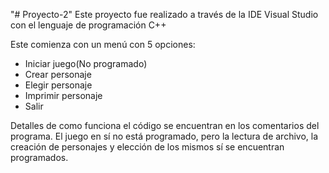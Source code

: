 "# Proyecto-2" 
Este proyecto fue realizado a través de la IDE Visual Studio con el lenguaje de programación C++

Este comienza con un menú con 5 opciones:
- Iniciar juego(No programado)
- Crear personaje
- Elegir personaje
- Imprimir personaje
- Salir

Detalles de como funciona el código se encuentran en los comentarios del programa.
El juego en sí no está programado, pero la lectura de archivo, la creación de personajes y elección de los mismos sí se encuentran programados.
